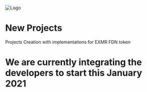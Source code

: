 ![Logo](https://avatars1.githubusercontent.com/u/32690091?s=400&u=5a0dade78226f6025434eed479800f0679853202&v=4?raw=true)
# New Projects 
Projects Creation with implementations for EXMR FDN token

# We are currently integrating the developers to start this January 2021
